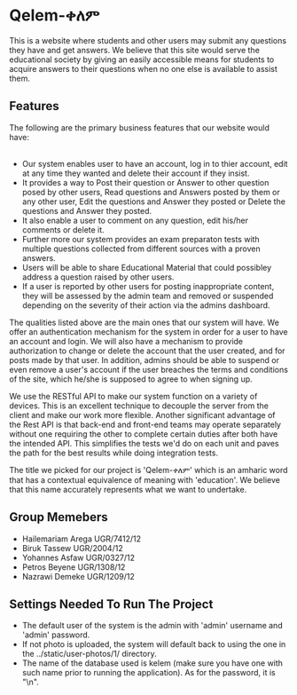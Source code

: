 # Qelem-ቀለም
This is a website where students and other users may submit any questions they have and get answers. We believe that this site would serve the educational society by giving an easily accessible means for students to acquire answers to their questions when no one else is available to assist them.

## Features
The following are the primary business features that our website would have:<br /><br /> 
- Our system enables user to have an account, log in to thier account, edit at any time they wanted and delete their account if they insist.<br />
- It provides a way to Post their question or Answer to other question posed by other users, Read questions and Answers posted by them or any other user, Edit the questions and Answer they posted or Delete the questions and Answer they posted.<br />
- It also enable a user to comment on any question, edit his/her comments or delete it.<br />
- Further more our system provides an exam preparaton tests with multiple questions collected from different sources with a proven answers.<br />
- Users will be able to share Educational Material that could possibley address a question raised by other users.<br />
- If a user is reported by other users for posting inappropriate content, they will be assessed by the admin team and removed or suspended depending on the severity of their action via the admins dashboard.
           
The qualities listed above are the main ones that our system will have. We offer an authentication mechanism for the system in order for a user to have an account and login. We will also have a mechanism to provide authorization to change or delete the account that the user created, and for posts made by that user. In addition, admins should be able to suspend or even remove a user's account if the user breaches the terms and conditions of the site, which he/she is supposed to agree to when signing up.

We use the RESTful API to make our system function on a variety of devices. This is an excellent technique to decouple the server from the client and make our work more flexible.
Another significant advantage of the Rest API is that back-end and front-end teams may operate separately without one requiring the other to complete certain duties after both have the intended API. This simplifies the tests we'd do on each unit and paves the path for the best results while doing integration tests.
         
The title we picked for our project is 'Qelem-ቀለም' which is an amharic word that has a contextual equivalence of meaning with 'education'. We believe that this name accurately represents what we want to undertake.

## Group Memebers
- Hailemariam Arega    UGR/7412/12
- Biruk Tassew         UGR/2004/12
- Yohannes Asfaw       UGR/0327/12
- Petros Beyene        UGR/1308/12
- Nazrawi Demeke       UGR/1209/12

## Settings Needed To Run The Project
- The default user of the system is the admin with 'admin' username and 'admin' password.
- If not photo is uploaded, the system will default back to using the one in the ../static/user-photos/1/ directory.
- The name of the database used is kelem (make sure you have one with such name prior to running the application). As for the password, it is "\n".